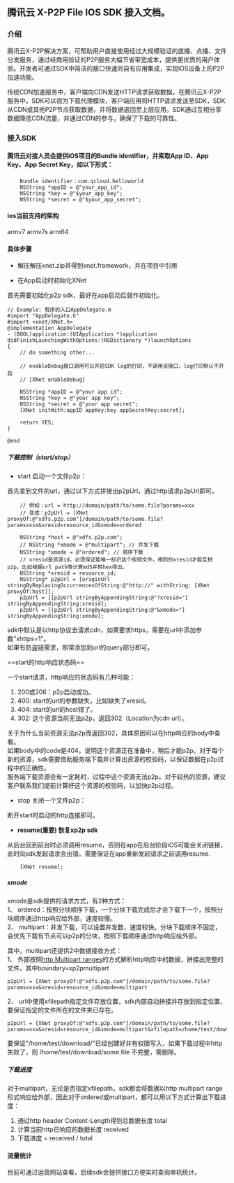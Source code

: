 ## 腾讯云 X-P2P File IOS SDK 接入文档。

### 介绍

腾讯云X-P2P解决方案，可帮助用户直接使用经过大规模验证的直播、点播、文件分发服务，通过经商用验证的P2P服务大幅节省带宽成本，提供更优质的用户体验。开发者可通过SDK中简洁的接口快速同自有应用集成，实现IOS设备上的P2P加速功能。

传统CDN加速服务中，客户端向CDN发送HTTP请求获取数据。在腾讯云X-P2P服务中，SDK可以视为下载代理模块，客户端应用将HTTP请求发送至SDK，SDK从CDN或其他P2P节点获取数据，并将数据返回至上层应用。SDK通过互相分享数据降低CDN流量，并通过CDN的参与，确保了下载的可靠性。

### 接入SDK

#### 腾讯云对接人员会提供iOS项目的Bundle identifier，并索取App ID、App Key、App Secret Key，如以下形式：

        Bundle identifier：com.qcloud.helloworld
        NSString *appID = @"your_app_id";
        NSString *key = @"$your_app_key";
        NSString *secret = @"$your_app_secret";

#### ios当前支持的架构

armv7 armv7s arm64

#### 具体步骤

- 解压解压xnet.zip并得到xnet.framework，并在项目中引用

- 在App启动时初始化XNet

首先需要初始化p2p sdk，最好在app启动后就作初始化。

```
// Example: 程序的入口AppDelegate.m
#import "AppDelegate.h"
#import <xnet/XNet.h>
@implementation AppDelegate
- (BOOL)application:(UIApplication *)application didFinishLaunchingWithOptions:(NSDictionary *)launchOptions
{
    // do something other...

    // enableDebug接口调用可以开启SDK log的打印，不调用该接口，log打印默认不开启
    // [XNet enableDebug]

    NSString *appID = @"your app id";
    NSString *key = @"your app key";
    NSString *secret = @"your app secret";
    [XNet initWith:appID appKey:key appSecretKey:secret];

    return YES;
}

@end
 ```

##### 下载控制（start/stop）

- start 启动一个文件p2p：

首先拿到文件的url，通过以下方式拼接出p2pUrl，通过http请求p2pUrl即可。

```
    // 例如：url = http://domain/path/to/some.file?params=xxx
    // 变成：p2pUrl = [XNet proxyOf:@"xdfs.p2p.com"]/domain/path/to/some.file?params=xxx&xresid=resource_id&xmode=ordered

    NSString *host = @"xdfs.p2p.com";
    // NSString *xmode = @"multipart"; // 并发下载
    NSString *xmode = @"ordered"; // 顺序下载
    // xresid是资源id，必须保证能唯一标识这个视频文件，相同的xresid才能互相p2p。比如根据url path等计算md5并转hex得出。
    NSString *xresid = resource_id;
    NSString* p2pUrl = [originUrl stringByReplacingOccurrencesOfString:@"http://" withString: [XNet proxyOf:host]];
    p2pUrl = [[p2pUrl stringByAppendingString:@"?xresid="] stringByAppendingString:xresid];
    p2pUrl = [[p2pUrl stringByAppendingString:@"&xmode="] stringByAppendingString:xmode];
```

sdk中默认是以http协议去请求cdn，如果要求https，需要在url中添加参数"xhttps=1"。   
如果有防盗链需求，照常添加到url的query部分即可。

==start的http响应状态码==

一个start请求，http响应的状态码有几种可能：

1. 200或206：p2p启动成功。
2. 400: start的url的参数缺失，比如缺失了xresid。
3. 404: start的url的host错了。
4. 302: 这个资源当前无法p2p，返回302（Location为cdn url）。

关于为什么当前资源无法p2p而返回302，具体原因可以在http响应的body中查看。     
如果body中的code是404，说明这个资源正在准备中，稍后才能p2p。对于每个新的资源，sdk需要借助服务端下载并计算出资源的校验码，以保证数据在p2p过程中的正确性。    
服务端下载资源会有一定耗时，过程中这个资源无法p2p。对于较热的资源，建议客户联系我们提前计算好这个资源的校验码，以加快p2p过程。

- stop 关闭一个文件p2p：

断开start时启动的http连接即可。

- **resume(重要) 恢复xp2p sdk**

从后台回到前台时必须调用resume，否则在app在后台阶段iOS可能会关闭链接，此时向sdk发起请求会出错。需要保证在app重新发起请求之前调用resume.

```
    [XNet resume];
```

##### xmode

xmode是sdk提供的请求方式，有2种方式：  
1、 ordered：按照分块顺序下载，一个分块下载完成后才会下载下一个，按照分块顺序通过http响应给外部，速度较慢。    
2、 multipart：并发下载，可以设置并发数，速度较快。分块下载顺序不固定，会优先下载有节点可以p2p的分块，按照下载顺序通过http响应给外部。

其中，multipart还提供2中数据接收方式：        
1、 外部按照[http Multipart ranges](https://developer.mozilla.org/en-US/docs/Web/HTTP/Range_requests)的方式解析http响应中的数据，拼接出完整的文件。其中boundary=xp2pmultipart
```
p2pUrl = [XNet proxyOf:@"xdfs.p2p.com"]/domain/path/to/some.file?params=xxx&xresid=resource_id&xmode=multipart
```
2、 url中使用xfilepath指定文件存放位置，sdk内部自动拼接并存放到指定位置，要保证指定的文件所在的文件夹已存在。

```
p2pUrl = [XNet proxyOf:@"xdfs.p2p.com"]/domain/path/to/some.file?params=xxx&xresid=resource_id&xmode=multipart&xfilepath=/home/test/download/some.file     
```
要保证"/home/test/download/"已经创建好并有权限写入，如果下载过程中http失败了，则 /home/test/download/some.file 不完整，需删除。

##### 下载进度

对于multipart，无论是否指定xfilepath，sdk都会将数据以http multipart range形式响应给外部，因此对于ordered或multipart，都可以用以下方式计算出下载进度：
1. 通过http header Content-Length得到总数据长度 total
2. 计算当前http已响应的数据长度 received
3. 下载进度 = received / total

#### 流量统计

目前可通过运营网站查看，后续sdk会提供接口方便实时查询单机统计。
